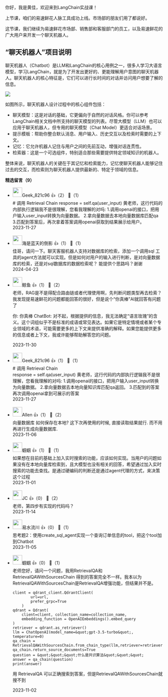 你好，我是黄佳，欢迎来到LangChain实战课！

上节课，咱们的易速鲜花人脉工具成功上线。市场部的朋友们用了都说好。

这节课，我们继续为易速鲜花市场部、销售部和客服部门的员工，以及易速鲜花的广大用户来开发一个聊天机器人。

## “聊天机器人”项目说明

聊天机器人（Chatbot）是LLM和LangChain的核心用例之一，很多人学习大语言模型，学习LangChain，就是为了开发出更好的、更能理解用户意图的聊天机器人。聊天机器人的核心特征是，它们可以进行长时间的对话并访问用户想要了解的信息。

![](https://static001.geekbang.org/resource/image/0d/b1/0dbb30e1ac6d6dd22eaf0e7bf3b5e4b1.jpg?wh=1201x566)

如图所示，聊天机器人设计过程中的核心组件包括：

- 聊天模型：这是对话的基础，它更偏向于自然的对话风格。你可以参考LangChain相关文档中所支持的聊天模型的列表。尽管大模型（LLM）也可以应用于聊天机器人，但专用的聊天模型（Chat Model）更适合对话场景。
- 提示模板：帮助你整合默认消息、用户输入、历史交互以及检索时需要的上下文。
- 记忆：它允许机器人记住与用户之间的先前互动，增强对话连贯性。
- 检索器：这是一个可选组件，特别适合那些需要提供特定领域知识的机器人。

整体来说，聊天机器人的关键在于其记忆和检索能力，记忆使聊天机器人能够记住过去的交互，而检索则为聊天机器人提供最新的、特定于领域的信息。
<div><strong>精选留言（9）</strong></div><ul>
<li><img src="https://static001.geekbang.org/account/avatar/00/10/ab/37/455d6a8d.jpg" width="30px"><span>Geek_821c96</span> 👍（2） 💬（1）<div># 调用 Retrieval Chain  
 response = self.qa(user_input)
黄老师，这行代码的内部执行逻辑我不是很理解，您看我理解的对吗:
1.调用openai的接口，把用户输入user_input转换为向量数据。
2.拿向量数据去本地向量数据库匹配qa
3.匹配到答案后，再次拿着答案调用openai获取到结果展示给用户。</div>2023-11-27</li><br/><li><img src="https://static001.geekbang.org/account/avatar/00/23/1b/6f/ee41e363.jpg" width="30px"><span>海是蓝天的倒影</span> 👍（1） 💬（1）<div>佳哥，请问一下。聊天客服机器人支持对数据库的检索，添加一个调用sql 工具的agent方法就可以实现。但是如何对用户的输入进行判断，是对向量数据库的检索，还是对sql数据库的数据检索呢？
能提供个思路吗？谢谢</div>2024-04-23</li><br/><li><img src="https://static001.geekbang.org/account/avatar/00/10/0f/e3/c49aa508.jpg" width="30px"><span>鲸鱼</span> 👍（1） 💬（2）<div>老师，RAG是不是得配合路由链或者代理使用啊，先判断问题类型再去检索？我发现提易速鲜花的问题都能回答的很好，但是说个“你真棒”AI就回答有问题了

你: 你真棒
ChatBot: 对不起，根据提供的信息，我无法确定“语言玫瑰”的含义。这个词组似乎不是标准的成语或常见表达。如果它是特定情境或者某个专业领域的术语，可能需要更多的上下文来提供准确的解释。如果您能提供更多的信息或者上下文，我或许能够帮助解答您的问题。</div>2023-11-30</li><br/><li><img src="https://static001.geekbang.org/account/avatar/00/10/ab/37/455d6a8d.jpg" width="30px"><span>Geek_821c96</span> 👍（1） 💬（1）<div># 调用 Retrieval Chain  
 response = self.qa(user_input)
黄老师，这行代码的内部执行逻辑我不是很理解，您看我理解的对吗:
1.调用openai的接口，把用户输入user_input转换为向量数据。
2.拿向量数据去本地向量知识库匹配qa返回。
3.匹配到的答案再次调用openai拿到可展示的答案</div>2023-11-27</li><br/><li><img src="https://static001.geekbang.org/account/avatar/00/2b/87/19/474ba7cb.jpg" width="30px"><span>Allen</span> 👍（1） 💬（2）<div>向量数据库 如何保存在本地? 这下次再使用的时候, 直接读取结果就行. 而不用再进行生成向量数据库.</div>2023-11-06</li><br/><li><img src="https://static001.geekbang.org/account/avatar/00/25/4e/17/2e131ff0.jpg" width="30px"><span>蝈蝈</span> 👍（1） 💬（1）<div>如果想在目前的基础上加入实时搜索的功能，应该如何实现。当用户的问题如果没有在本地向量库检索到，且大模型也没有相关的回答，希望通过加入实时搜索的功能去查找。是通过硬编码的判断还是通过agent代理的方式，来决策这个过程</div>2023-11-01</li><br/><li><img src="https://static001.geekbang.org/account/avatar/00/18/b5/31/9c6158ec.jpg" width="30px"><span>JC</span> 👍（0） 💬（2）<div>老师，第四步有实现的代码吗？</div>2023-11-14</li><br/><li><img src="https://static001.geekbang.org/account/avatar/00/1f/28/89/8d953a33.jpg" width="30px"><span>易水流川</span> 👍（0） 💬（1）<div>思考题2：使用create_sql_agent实现一个查询订单信息的tool，把这个tool加到Chatbot</div>2023-11-05</li><br/><li><img src="https://static001.geekbang.org/account/avatar/00/25/4e/17/2e131ff0.jpg" width="30px"><span>蝈蝈</span> 👍（0） 💬（1）<div>老师您好，请问一个问题，我用RetrievalQA和RetrievalQAWithSourcesChain 得到的答案完全不一样。我本以为RetrievalQAWithSourcesChain是RetrievalQA增强功能，但结果并不是。
```
client = qdrant_client.QdrantClient(
        url=url,
        prefer_grpc=True
    )
qdrant = Qdrant(
    client=client, collection_name=collection_name, 
    embedding_function = OpenAIEmbeddings().embed_query
)
retriever = qdrant.as_retriever()
llm = ChatOpenAI(model_name=&quot;gpt-3.5-turbo&quot;, temperature=0)
qa_chain = RetrievalQAWithSourcesChain.from_chain_type(llm,retriever=retriever,verbose=True)
qa_chain.return_source_documents=True
question = &quot;&quot;&quot;什么是共识算法&quot;&quot;&quot;
answer = qa_chain(question)
print(answer)
```

用 RetrievalQA 可以正确搜索到答案，但是RetrievalQAWithSourcesChain就搜不到</div>2023-11-02</li><br/>
</ul>